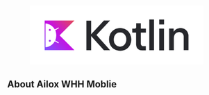 <p align="center"><a href="https://kotlinlang.org/" target="_blank"><img src="app/src/main/res/mipmap-xxxhdpi/logo_3bbebda874e6003b.png" width="400"></a></p>

## About Ailox WHH Moblie